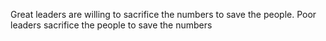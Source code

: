 Great leaders are willing to sacrifice the numbers to save the people. Poor leaders sacrifice the people to save the numbers